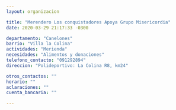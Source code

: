 ```yaml
---
layout: organizacion

title: "Merendero Los conquistadores Apoya Grupo Misericordia"
date: 2020-03-29 21:17:33 -0300

departamento: "Canelones"
barrio: "Villa la Colina"
actividades: "Merienda"
necesidades: "Alimentos y donaciones"
telefono_contacto: "091292894"
direccion: "Polideportivo: La Colina R8, km24"

otros_contactos: ""
horario: ""
aclaraciones: ""
cuenta_bancaria: ""

---
```

